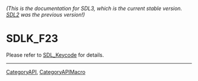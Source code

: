 ###### (This is the documentation for SDL3, which is the current stable version. [SDL2](https://wiki.libsdl.org/SDL2/) was the previous version!)
# SDLK_F23

Please refer to [SDL_Keycode](SDL_Keycode) for details.

----
[CategoryAPI](CategoryAPI), [CategoryAPIMacro](CategoryAPIMacro)

